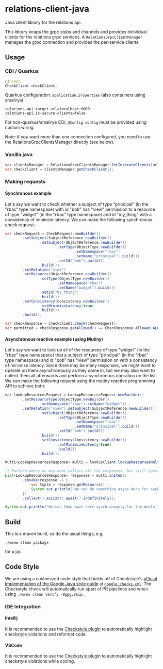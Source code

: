 # relations-client-java
Java client library for the relations api.

This library wraps the grpc stubs and channels and provides individual clients for the relations grpc services. A ```RelationsGrpcClientManager``` manages the grpc connection and provides the per-service clients.

## Usage
### CDI / Quarkus

```java
@Inject
CheckClient checkClient;
```
Quarkus configuration: `application.properties` (also containers using smallrye)
```application.properties
relations-api.target-url=localhost:9000
relations-api.is-secure-clients=false
```
For non-quarkus/smallrye CDI, `@Config config` must be provided using custom wiring.

Note: if you want more than one connection configured, you need to use the RelationsGrpcClientsManager
directly (see below).

### Vanilla java

```java
var clientsManager = RelationsGrpcClientsManager.forInsecureClients(url);
var checkClient = clientsManager.getCheckClient();
```
### Making requests
#### Synchronous example

Let's say we want to check whether a subject of type "principal" (in the "rbac" type namespace) with id "bob" has "view" permission to a resource of type "widget" (in the "rbac" type namespace) and id "my_thing" with a consistency of minimize latency. We can make the following synchronous check request:

```java
var checkRequest = CheckRequest.newBuilder()
        .setSubject(SubjectReference.newBuilder()
                .setSubject(ObjectReference.newBuilder()
                        .setType(ObjectType.newBuilder()
                                .setNamespace("rbac")
                                .setName("principal").build())
                        .setId("bob").build())
                .build())
        .setRelation("view")
        .setResource(ObjectReference.newBuilder()
                .setType(ObjectType.newBuilder()
                        .setNamespace("rbac")
                        .setName("widget").build())
                .setId("my_thing")
                .build())
        .setConsistency(Consistency.newBuilder()
                .setMinimizeLatency(true)
                .build())
        .build();

var checkResponse = checkClient.check(checkRequest);
var permitted = checkResponse.getAllowed() == CheckResponse.Allowed.ALLOWED_TRUE;
```

#### Asynchronous reactive example (using Mutiny)

Let's say we want to look up all of the resources of type "widget" (in the "rbac" type namespace) that a subject of type "principal" (in the "rbac" type namespace) and id "bob" has "view" permission on with a consistency of minimize latency. Since there may be many responses, we might want to operate on them asynchronously as they come in, but we may also want to collect them all afterwards and perform a synchronous operation on the list. We can make the following request using the mutiny reactive programming API to achieve both:

```java
var lookupResourcesRequest = LookupResourcesRequest.newBuilder()
        .setResourceType(ObjectType.newBuilder()
                .setNamespace("rbac").setName("widget"))
        .setRelation("view").setSubject(SubjectReference.newBuilder()
                .setSubject(ObjectReference.newBuilder()
                        .setType(ObjectType.newBuilder()
                                .setNamespace("rbac")
                                .setName("principal").build())
                        .setId("bob").build())
                .build())
                .setConsistency(Consistency.newBuilder()
                        .setMinimizeLatency(true)
                        .build())
                .build();

Multi<LookupResourcesResponse> multi = lookupClient.lookupResourcesMulti(lookupResourcesRequest);

/* Pattern where we may want collect all the responses, but still operate on each as it comes in. */
List<LookupResourcesResponse> responses = multi.onItem()
        .invoke(response -> {
            var tuple = response.getResource();
            System.out.println("We can do something async here for each tuple: " + tuple);
        })
        .collect().asList().await().indefinitely();

System.out.println("We can then wait here synchronously for the whole list if we want to: " + responses);
```

## Build
This is a maven build, so do the usual things, e.g.
```
./mvnw clean package
```
for a jar.

## Code Style

We are using a customized code style that builds off of Checkstyle's [official implementation of the Google Java style guide](https://checkstyle.sourceforge.io/google_style.html) at [`google_checks.xml`](https://github.com/project-kessel/relations-client-java/blob/main/google_checks.xml). The Checkstyle check will automatically run apart of PR pipelines and when using `./mvnw clean verify -Dgpg.skip`.

### IDE Integration

#### Intellij

It is recommended to use the [Checkstyle plugin](https://plugins.jetbrains.com/plugin/1065-checkstyle-idea) to automatically highlight checkstyle violations and reformat code.

#### VSCode

It is recommended to use the [Checkstyle plugin](https://marketplace.visualstudio.com/items?itemName=shengchen.vscode-checkstyle) to automatically highlight checkstyle violations while coding.

